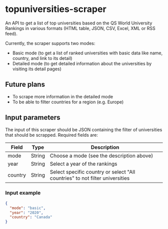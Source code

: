 # topuniversities-scraper

An API to get a list of top universities based on the QS World University Rankings in various formats (HTML table, JSON, CSV, Excel, XML or RSS feed).

Currently, the scraper supports two modes:

- Basic mode (to get a list of ranked universities with basic data like name, country, and link to its detail)
- Detailed mode (to get detailed information about the universities by visiting its detail pages)

## [](#future-plans) Future plans

- To scrape more information in the detailed mode
- To be able to filter countries for a region (e.g. Europe)

## [](#input-parameters) Input parameters

The input of this scraper should be JSON containing the filter of universities that should be scrapped. Required fields are:

| Field | Type | Description |
| ----- | ---- | ----------- |
| mode | String | Choose a mode (see the description above) |
| year | String | Select a year of the rankings  |
| country | String | Select specific country or select "All countries" to not filter universities |

### [](#input-example) Input example
```json
{
  "mode": "basic",
  "year": "2020",
  "country": "Canada"
}
```
